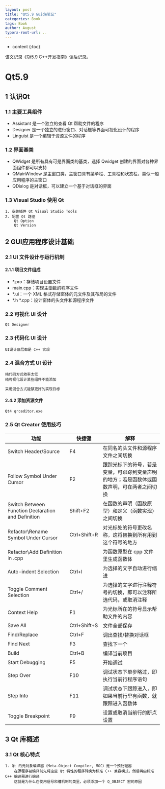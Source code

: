 ```yaml
---
layout: post
title: "Qt5.9 Guide笔记"
categories: Book
tags: Book
author: August
typora-root-url: ..
---
```


* content
{:toc}

该文记录《Qt5.9 C++开发指南》读后记录。



# Qt5.9



## 1 认识Qt

### 1.1 主要工具组件

+ Assistant 是一个独立的查看 Qt 帮助文件的程序
+ Designer 是一个独立的进行窗口、对话框等界面可视化设计的程序
+ Linguist 是一个编辑于资源文件的程序

### 1.2 界面基类

+ QWidget 是所有具有可是界面类的基类，选择 Qwidget 创建的界面对各种界面组件都可以支持
+ QMainWindow 是主窗口类，主窗口具有菜单栏、工具栏和状态栏，类似一般应用程序的主窗口
+ QDialog 是对话框，可以建立一个基于对话框的界面

###  1.3 Visual Studio 使用 Qt

```
1. 安装插件 Qt Visual Studio Tools
2. 配置 Qt 路径
	Qt Option
	Qt Version
```



## 2 GUI应用程序设计基础

### 2.1 UI 文件设计与运行机制

#### 2.1.1 项目文件组成

+ *.pro：存储项目设置文件
+ main.cpp：实现主函数的程序文件
+ *.ui：一个 XML 格式存储窗体的元文件及其布局的文件
+ *.h *.cpp：设计窗体的头文件和源程序文件

### 2.2 可视化 UI 设计

```
Qt Designer
```

### 2.3 代码化 UI 设计

```
UI设计底层都是 C++ 实现
```

### 2.4 混合方式 UI 设计

```
纯代码方式效率太低
纯可视化设计某些组件不能添加

采用混合方式能够更好的实现目标
```

#### 2.4.2 添加资源文件

```
Qt4	qrceditor.exe
```

### 2.5 Qt Creator 使用技巧

| 功能                                               | 快捷键       | 解释                                                                                       |
| -------------------------------------------------- | ------------ | ------------------------------------------------------------------------------------------ |
| Switch Header/Source                               | F4           | 在同名的头文件和源程序文件之间切换                                                         |
| Follow Symbol Under Cursor                         | F2           | 跟踪光标下的符号，若是变量，可跟踪到变量声明的地方；若是函数体或函数声明，可在两者之间切换 |
| Switch Between Function Declaration and Definition | Shift+F2     | 在函数的声明（函数原型）和定义（函数实现）之间切换                                         |
| Refactor\Rename Symbol Under Cursor                | Ctrl+Shift+R | 对光标处的符号更改名称，这将替换到所有用到这个符号的地方                                   |
| Refactor\Add Definition in .cpp                    |              | 为函数原型在 cpp 文件里生成函数体                                                          |
| Auto-indent Selection                              | Ctrl+I       | 为选择的文字自动进行缩进                                                                   |
| Toggle Comment Selection                           | Ctrl+/       | 为选择的文字进行注释符号的切换，即可以注释所选代码，或取消注释                             |
| Context Help                                       | F1           | 为光标所在的符号显示帮助文件的内容                                                         |
| Save All                                           | Ctrl+Shift+S | 文件全部保存                                                                               |
| Find/Replace                                       | Ctrl+F       | 调出查找/替换对话框                                                                        |
| Find Next                                          | F3           | 查找下一个                                                                                 |
| Build                                              | Ctrl+B       | 编译当前项目                                                                               |
| Start Debugging                                    | F5           | 开始调试                                                                                   |
| Step Over                                          | F10          | 调试状态下单步略过，即执行当前行程序语句                                                   |
| Step Into                                          | F11          | 调试状态下跟踪进入，即如果当前行里有函数，就跟踪进入函数体                                 |
| Toggle Breakpoint                                  | F9           | 设置或取消当前行的断点设置                                                                 |



## 3 Qt 库概述

### 3.1 Qt 核心特点

```
1. Qt 的元对象编译器（Meta-Object Compiler, MOC）是一个预处理器
	在源程序被编译前先将这些 Qt 特性的程序转换为标准 C++ 兼容模式，然后再由标准 C++ 编译器进行编译
	这就是为什么在使用信号和槽机制的类里，必须添加一个 Q_OBJECT 宏的原因
```



